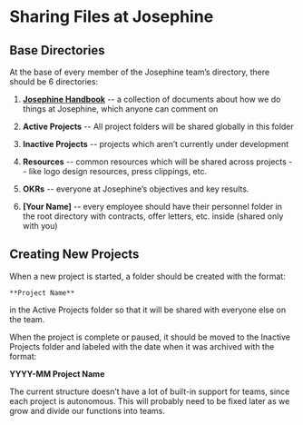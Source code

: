 # Sharing Files at Josephine

## Base Directories

At the base of every member of the Josephine team’s directory, there should be 6 directories:

1. **[Josephine Handbook](https://drive.google.com/open?id=0Bwj0rVaUQUXPNWI3SmlwMXRkTDQ&authuser=0)** -- a collection of documents about how we do things at Josephine, which anyone can comment on

2. **Active Projects** -- All project folders will be shared globally in this folder

3. **Inactive Projects** -- projects which aren’t currently under development

4. **Resources** -- common resources which will be shared across projects -- like logo design resources, press clippings, etc.

5. **OKRs** -- everyone at Josephine’s objectives and key results.

6. **[Your Name]** -- every employee should have their personnel folder in the root directory with contracts, offer letters, etc. inside (shared only with you)

## Creating New Projects

When a new project is started, a folder should be created with the format:

	**Project Name**

in the Active Projects folder so that it will be shared with everyone else on the team.

When the project is complete or paused, it should be moved to the Inactive Projects folder and labeled with the date when it was archived with the format:

**YYYY-MM Project Name**

The current structure doesn’t have a lot of built-in support for teams, since each project is autonomous. This will probably need to be fixed later as we grow and divide our functions into teams.
